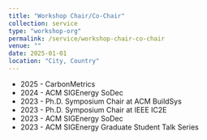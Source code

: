 ```yaml
---
title: "Workshop Chair/Co-Chair"
collection: service
type: "workshop-org"
permalink: /service/workshop-chair-co-chair
venue: ""
date: 2025-01-01
location: "City, Country"
---
```


* 2025 - CarbonMetrics
* 2024 - ACM SIGEnergy SoDec
* 2023 - Ph.D. Symposium Chair at ACM BuildSys
* 2023 - Ph.D. Symposium Chair at IEEE IC2E
* 2023 - ACM SIGEnergy SoDec
* 2023 - ACM SIGEnergy Graduate Student Talk Series
